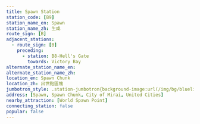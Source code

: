 ```yaml
---
title: Spawn Station
station_code: [B9]
station_name_en: Spawn
station_name_zh: 生成
route_sign: [B]
adjacent_stations:
  - route_sign: [B]
    preceding:
      - station: B8-Hell's Gate
        towards: Victory Bay
alternate_station_name_en: 
alternate_station_name_zh: 
location_en: Spawn Chunk
location_zh: 出世點區塊
jumbotron_style: .station-jumbotron{background-image:url(/img/bg/blueline.png);background-repeat:no-repeat;background-size:50% 10px;background-position:left 130px}
address: [Spawn, Spawn Chunk, City of Mirai, United Cities]
nearby_attraction: [World Spawn Point]
connecting_station: false
popular: false
---
```


